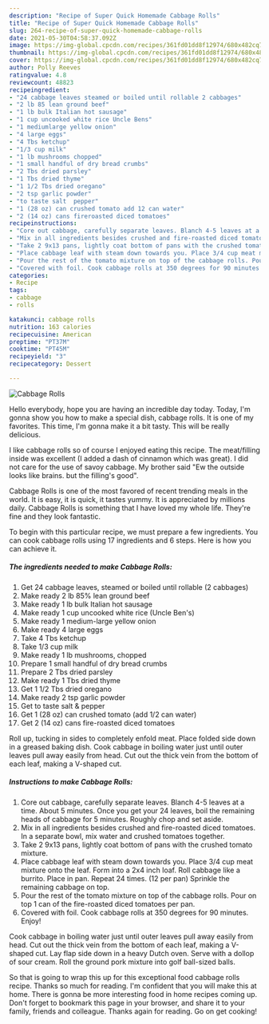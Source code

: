 ```yaml
---
description: "Recipe of Super Quick Homemade Cabbage Rolls"
title: "Recipe of Super Quick Homemade Cabbage Rolls"
slug: 264-recipe-of-super-quick-homemade-cabbage-rolls
date: 2021-05-30T04:58:37.092Z
image: https://img-global.cpcdn.com/recipes/361fd01dd8f12974/680x482cq70/cabbage-rolls-recipe-main-photo.jpg
thumbnail: https://img-global.cpcdn.com/recipes/361fd01dd8f12974/680x482cq70/cabbage-rolls-recipe-main-photo.jpg
cover: https://img-global.cpcdn.com/recipes/361fd01dd8f12974/680x482cq70/cabbage-rolls-recipe-main-photo.jpg
author: Polly Reeves
ratingvalue: 4.8
reviewcount: 48823
recipeingredient:
- "24 cabbage leaves steamed or boiled until rollable 2 cabbages"
- "2 lb 85 lean ground beef"
- "1 lb bulk Italian hot sausage"
- "1 cup uncooked white rice Uncle Bens"
- "1 mediumlarge yellow onion"
- "4 large eggs"
- "4 Tbs ketchup"
- "1/3 cup milk"
- "1 lb mushrooms chopped"
- "1 small handful of dry bread crumbs"
- "2 Tbs dried parsley"
- "1 Tbs dried thyme"
- "1 1/2 Tbs dried oregano"
- "2 tsp garlic powder"
- "to taste salt  pepper"
- "1 (28 oz) can crushed tomato add 12 can water"
- "2 (14 oz) cans fireroasted diced tomatoes"
recipeinstructions:
- "Core out cabbage, carefully separate leaves. Blanch 4-5 leaves at a time. About 5 minutes. Once you get your 24 leaves, boil the remaining heads of cabbage for 5 minutes. Roughly chop and set aside."
- "Mix in all ingredients besides crushed and fire-roasted diced tomatoes. In a separate bowl, mix water and crushed tomatoes together."
- "Take 2 9x13 pans, lightly coat bottom of pans with the crushed tomato mixture."
- "Place cabbage leaf with steam down towards you. Place 3/4 cup meat mixture onto the leaf. Form into a 2x4 inch loaf. Roll cabbage like a burrito. Place in pan. Repeat 24 times. (12 per pan) Sprinkle the remaining cabbage on top."
- "Pour the rest of the tomato mixture on top of the cabbage rolls. Pour on top 1 can of the fire-roasted diced tomatoes per pan."
- "Covered with foil. Cook cabbage rolls at 350 degrees for 90 minutes. Enjoy!"
categories:
- Recipe
tags:
- cabbage
- rolls

katakunci: cabbage rolls 
nutrition: 163 calories
recipecuisine: American
preptime: "PT37M"
cooktime: "PT45M"
recipeyield: "3"
recipecategory: Dessert

---
```



![Cabbage Rolls](https://img-global.cpcdn.com/recipes/361fd01dd8f12974/680x482cq70/cabbage-rolls-recipe-main-photo.jpg)

Hello everybody, hope you are having an incredible day today. Today, I'm gonna show you how to make a special dish, cabbage rolls. It is one of my favorites. This time, I'm gonna make it a bit tasty. This will be really delicious.

I like cabbage rolls so of course I enjoyed eating this recipe. The meat/filling inside was excellent (I added a dash of cinnamon which was great). I did not care for the use of savoy cabbage. My brother said &#34;Ew the outside looks like brains. but the filling&#39;s good&#34;.

Cabbage Rolls is one of the most favored of recent trending meals in the world. It is easy, it is quick, it tastes yummy. It is appreciated by millions daily. Cabbage Rolls is something that I have loved my whole life. They're fine and they look fantastic.


To begin with this particular recipe, we must prepare a few ingredients. You can cook cabbage rolls using 17 ingredients and 6 steps. Here is how you can achieve it.

<!--inarticleads1-->

##### The ingredients needed to make Cabbage Rolls:

1. Get 24 cabbage leaves, steamed or boiled until rollable (2 cabbages)
1. Make ready 2 lb 85% lean ground beef
1. Make ready 1 lb bulk Italian hot sausage
1. Make ready 1 cup uncooked white rice (Uncle Ben&#39;s)
1. Make ready 1 medium-large yellow onion
1. Make ready 4 large eggs
1. Take 4 Tbs ketchup
1. Take 1/3 cup milk
1. Make ready 1 lb mushrooms, chopped
1. Prepare 1 small handful of dry bread crumbs
1. Prepare 2 Tbs dried parsley
1. Make ready 1 Tbs dried thyme
1. Get 1 1/2 Tbs dried oregano
1. Make ready 2 tsp garlic powder
1. Get to taste salt &amp; pepper
1. Get 1 (28 oz) can crushed tomato (add 1/2 can water)
1. Get 2 (14 oz) cans fire-roasted diced tomatoes


Roll up, tucking in sides to completely enfold meat. Place folded side down in a greased baking dish. Cook cabbage in boiling water just until outer leaves pull away easily from head. Cut out the thick vein from the bottom of each leaf, making a V-shaped cut. 

<!--inarticleads2-->

##### Instructions to make Cabbage Rolls:

1. Core out cabbage, carefully separate leaves. Blanch 4-5 leaves at a time. About 5 minutes. Once you get your 24 leaves, boil the remaining heads of cabbage for 5 minutes. Roughly chop and set aside.
1. Mix in all ingredients besides crushed and fire-roasted diced tomatoes. In a separate bowl, mix water and crushed tomatoes together.
1. Take 2 9x13 pans, lightly coat bottom of pans with the crushed tomato mixture.
1. Place cabbage leaf with steam down towards you. Place 3/4 cup meat mixture onto the leaf. Form into a 2x4 inch loaf. Roll cabbage like a burrito. Place in pan. Repeat 24 times. (12 per pan) Sprinkle the remaining cabbage on top.
1. Pour the rest of the tomato mixture on top of the cabbage rolls. Pour on top 1 can of the fire-roasted diced tomatoes per pan.
1. Covered with foil. Cook cabbage rolls at 350 degrees for 90 minutes. Enjoy!


Cook cabbage in boiling water just until outer leaves pull away easily from head. Cut out the thick vein from the bottom of each leaf, making a V-shaped cut. Lay flap side down in a heavy Dutch oven. Serve with a dollop of sour cream. Roll the ground pork mixture into golf ball-sized balls. 

So that is going to wrap this up for this exceptional food cabbage rolls recipe. Thanks so much for reading. I'm confident that you will make this at home. There is gonna be more interesting food in home recipes coming up. Don't forget to bookmark this page in your browser, and share it to your family, friends and colleague. Thanks again for reading. Go on get cooking!

